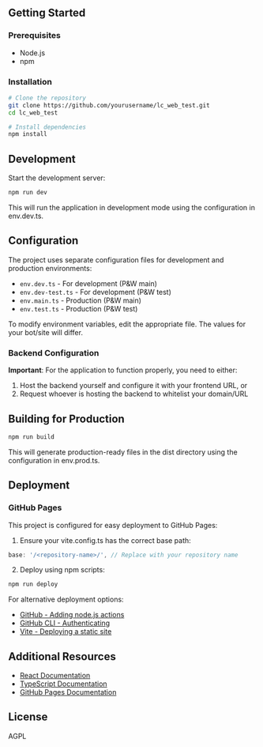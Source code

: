 ## Getting Started

### Prerequisites

- Node.js
- npm

### Installation

```bash
# Clone the repository
git clone https://github.com/yourusername/lc_web_test.git
cd lc_web_test

# Install dependencies
npm install
```

## Development

Start the development server:

```bash
npm run dev
```

This will run the application in development mode using the configuration in env.dev.ts.

## Configuration

The project uses separate configuration files for development and production environments:

- `env.dev.ts` - For development (P&W main)
- `env.dev-test.ts` - For development (P&W test)
- `env.main.ts` - Production (P&W main)
- `env.test.ts` - Production (P&W test)

To modify environment variables, edit the appropriate file. The values for your bot/site will differ.

### Backend Configuration

**Important**: For the application to function properly, you need to either:
1. Host the backend yourself and configure it with your frontend URL, or
2. Request whoever is hosting the backend to whitelist your domain/URL

## Building for Production

```bash
npm run build
```

This will generate production-ready files in the dist directory using the configuration in env.prod.ts.

## Deployment

### GitHub Pages

This project is configured for easy deployment to GitHub Pages:

1. Ensure your vite.config.ts has the correct base path:

```typescript
base: '/<repository-name>/', // Replace with your repository name
```

2. Deploy using npm scripts:

```bash
npm run deploy
```

For alternative deployment options:
- [GitHub - Adding node.js actions](https://docs.github.com/en/actions/use-cases-and-examples/building-and-testing/building-and-testing-nodejs)
- [GitHub CLI - Authenticating](https://cli.github.com/manual/)
- [Vite - Deploying a static site](https://v2.vitejs.dev/guide/static-deploy.html)

## Additional Resources
- [React Documentation](https://reactjs.org/docs/getting-started.html)
- [TypeScript Documentation](https://www.typescriptlang.org/docs/)
- [GitHub Pages Documentation](https://docs.github.com/en/pages)

## License

AGPL